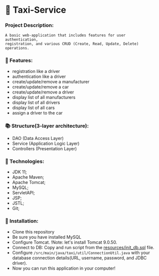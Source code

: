 # 🚕 Taxi-Service
### Project Description:
```
A basic web-application that includes features for user authentication, 
registration, and various CRUD (Create, Read, Update, Delete) operations.
```

### 🎯 Features:
- registration like a driver
- authentication like a driver
- create/update/remove a manufacturer
- create/update/remove a car
- create/update/remove a driver
- display list of all manufacturers
- display list of all drivers
- display list of all cars
- assign a driver to the car

### 📚 Structure(3-layer architecture):
- DAO (Data Access Layer)
- Service (Application Logic Layer)
- Controllers (Presentation Layer)

### 🦾 Technologies:
- JDK 11;
- Apache Maven;
- Apache Tomcat;
- MySQL;
- ServletAPI;
- JSP;
- JSTL;
- Git;

### 📃 Installation:
- Clone this repository 
- Be sure you have installed MySQL
- Configure Tomcat. !Note: let's install Tomcat 9.0.50.
- Connect to DB: Copy and run script from the [resources/init_db.sql](resources/init_db.sql) file.
- Configure `/src/main/java/taxi/util/ConnectionUtil.java` with your database connection details(URL, username, password, and JDBC driver).
- Now you can run this application in your computer!